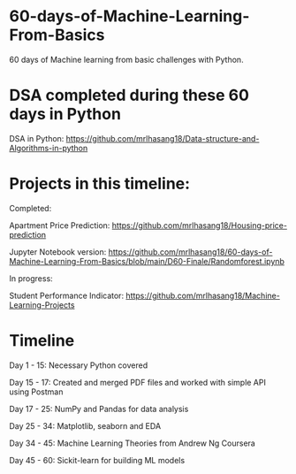 # 60-days-of-Machine-Learning-From-Basics
60 days of Machine learning from basic challenges with Python.

# DSA completed during these 60 days in Python
DSA in Python: https://github.com/mrlhasang18/Data-structure-and-Algorithms-in-python

# Projects in this timeline:

Completed:

Apartment Price Prediction: https://github.com/mrlhasang18/Housing-price-prediction

Jupyter Notebook version: 
https://github.com/mrlhasang18/60-days-of-Machine-Learning-From-Basics/blob/main/D60-Finale/Randomforest.ipynb

In progress:

Student Performance Indicator: https://github.com/mrlhasang18/Machine-Learning-Projects

# Timeline

Day 1 - 15: Necessary Python covered

Day 15 - 17: Created and merged PDF files and worked with simple API using Postman

Day 17 - 25: NumPy and Pandas for data analysis

Day 25 - 34: Matplotlib, seaborn and EDA 

Day 34 - 45: Machine Learning Theories from Andrew Ng Coursera 

Day 45 - 60: Sickit-learn for building ML models

